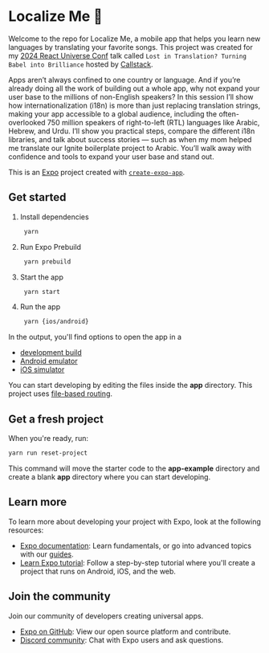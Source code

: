 # Localize Me 👋

Welcome to the repo for Localize Me, a mobile app that helps you learn new languages by translating your favorite songs. This project was created for my [2024 React Universe Conf](https://www.reactuniverseconf.com/) talk called `Lost in Translation? Turning Babel into Brilliance` hosted by [Callstack](https://www.callstack.com/).

Apps aren’t always confined to one country or language. And if you’re already doing all the work of building out a whole app, why not expand your user base to the millions of non-English speakers? In this session I’ll show how internationalization (i18n) is more than just replacing translation strings, making your app accessible to a global audience, including the often-overlooked 750 million speakers of right-to-left (RTL) languages like Arabic, Hebrew, and Urdu. I’ll show you practical steps, compare the different i18n libraries, and talk about success stories — such as when my mom helped me translate our Ignite boilerplate project to Arabic. You’ll walk away with confidence and tools to expand your user base and stand out.

This is an [Expo](https://expo.dev) project created with [`create-expo-app`](https://www.npmjs.com/package/create-expo-app).

## Get started

1. Install dependencies

   ```bash
    yarn
   ```

2. Run Expo Prebuild

   ```bash
    yarn prebuild
   ```

3. Start the app

   ```bash
    yarn start
   ```

4. Run the app

   ```bash
    yarn {ios/android}
   ```

In the output, you'll find options to open the app in a

- [development build](https://docs.expo.dev/develop/development-builds/introduction/)
- [Android emulator](https://docs.expo.dev/workflow/android-studio-emulator/)
- [iOS simulator](https://docs.expo.dev/workflow/ios-simulator/)

You can start developing by editing the files inside the **app** directory. This project uses [file-based routing](https://docs.expo.dev/router/introduction).

## Get a fresh project

When you're ready, run:

```bash
yarn run reset-project
```

This command will move the starter code to the **app-example** directory and create a blank **app** directory where you can start developing.

## Learn more

To learn more about developing your project with Expo, look at the following resources:

- [Expo documentation](https://docs.expo.dev/): Learn fundamentals, or go into advanced topics with our [guides](https://docs.expo.dev/guides).
- [Learn Expo tutorial](https://docs.expo.dev/tutorial/introduction/): Follow a step-by-step tutorial where you'll create a project that runs on Android, iOS, and the web.

## Join the community

Join our community of developers creating universal apps.

- [Expo on GitHub](https://github.com/expo/expo): View our open source platform and contribute.
- [Discord community](https://chat.expo.dev): Chat with Expo users and ask questions.
